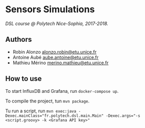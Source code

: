 # Sensors Simulations

*DSL course @ Polytech Nice-Sophia, 2017-2018.*

## Authors

* Robin Alonzo <alonzo.robin@etu.unice.fr>
* Antoine Aubé <aube.antoine@etu.unice.fr>
* Mathieu Mérino <merino.mathieu@etu.unice.fr>

## How to use

To start InfluxDB and Grafana, run ``docker-compose up``.

To compile the project, tun ``mvn package``.

Tu run a script, run ``mvn exec:java -Dexec.mainClass="fr.polytech.dsl.main.Main" -Dexec.args="-s <script.groovy> -k <Grafana API key>"``
